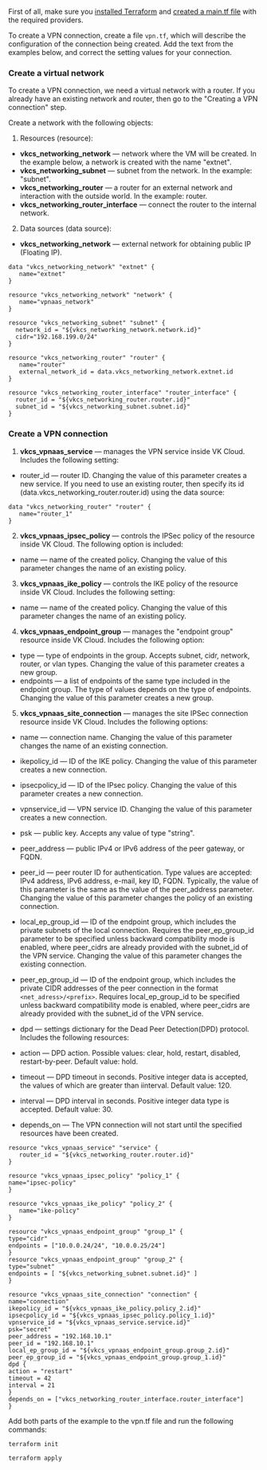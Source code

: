 <warn>

First of all, make sure you [installed Terraform](../../quick-start) and [created a main.tf file](../../quick-start/configuration) with the required providers.

</warn>

To create a VPN connection, create a file `vpn.tf`, which will describe the configuration of the connection being created. Add the text from the examples below, and correct the setting values for your connection.

### Create a virtual network

To create a VPN connection, we need a virtual network with a router. If you already have an existing network and router, then go to the "Creating a VPN connection" step.

Create a network with the following objects:

1. Resources (resource):

- **vkcs_networking_network** — network where the VM will be created. In the example below, a network is created with the name "extnet".
- **vkcs_networking_subnet** — subnet from the network. In the example: "subnet".
- **vkcs_networking_router** — a router for an external network and interaction with the outside world. In the example: router.
- **vkcs_networking_router_interface** — connect the router to the internal network.

2. Data sources (data source):

- **vkcs_networking_network** — external network for obtaining public IP (Floating IP).

```hcl
data "vkcs_networking_network" "extnet" {
   name="extnet"
}

resource "vkcs_networking_network" "network" {
   name="vpnaas_network"
}

resource "vkcs_networking_subnet" "subnet" {
  network_id = "${vkcs_networking_network.network.id}"
  cidr="192.168.199.0/24"
}

resource "vkcs_networking_router" "router" {
   name="router"
   external_network_id = data.vkcs_networking_network.extnet.id
}

resource "vkcs_networking_router_interface" "router_interface" {
  router_id = "${vkcs_networking_router.router.id}"
  subnet_id = "${vkcs_networking_subnet.subnet.id}"
}
```

### Create a VPN connection

1. **vkcs_vpnaas_service** — manages the VPN service inside VK Cloud. Includes the following setting:

- router_id — router ID. Changing the value of this parameter creates a new service. If you need to use an existing router, then specify its id (data.vkcs_networking_router.router.id) using the data source:

```hcl
data "vkcs_networking_router" "router" {
   name="router_1"
}
```

2. **vkcs_vpnaas_ipsec_policy** — controls the IPSec policy of the resource inside VK Cloud. The following option is included:

- name — name of the created policy. Changing the value of this parameter changes the name of an existing policy.

3. **vkcs_vpnaas_ike_policy** — controls the IKE policy of the resource inside VK Cloud. Includes the following setting:

- name — name of the created policy. Changing the value of this parameter changes the name of an existing policy.

4. **vkcs_vpnaas_endpoint_group** — manages the "endpoint group" resource inside VK Cloud. Includes the following option:

- type — type of endpoints in the group. Accepts subnet, cidr, network, router, or vlan types. Changing the value of this parameter creates a new group.
- endpoints — a list of endpoints of the same type included in the endpoint group. The type of values depends on the type of endpoints. Changing the value of this parameter creates a new group.

5. **vkcs_vpnaas_site_connection** — manages the site IPSec connection resource inside VK Cloud. Includes the following options:

- name — connection name. Changing the value of this parameter changes the name of an existing connection.
- ikepolicy_id — ID of the IKE policy. Changing the value of this parameter creates a new connection.
- ipsecpolicy_id — ID of the IPsec policy. Changing the value of this parameter creates a new connection.
- vpnservice_id — VPN service ID. Changing the value of this parameter creates a new connection.
- psk — public key. Accepts any value of type "string".
- peer_address — public IPv4 or IPv6 address of the peer gateway, or FQDN.
- peer_id — peer router ID for authentication. Type values are accepted: IPv4 address, IPv6 address, e-mail, key ID, FQDN. Typically, the value of this parameter is the same as the value of the peer_address parameter. Changing the value of this parameter changes the policy of an existing connection.
- local_ep_group_id — ID of the endpoint group, which includes the private subnets of the local connection. Requires the peer_ep_group_id parameter to be specified unless backward compatibility mode is enabled, where peer_cidrs are already provided with the subnet_id of the VPN service. Changing the value of this parameter changes the existing connection.
- peer_ep_group_id — ID of the endpoint group, which includes the private CIDR addresses of the peer connection in the format `<net_adress>/<prefix>`. Requires local_ep_group_id to be specified unless backward compatibility mode is enabled, where peer_cidrs are already provided with the subnet_id of the VPN service.
- dpd — settings dictionary for the Dead Peer Detection(DPD) protocol. Includes the following resources:

- action — DPD action. Possible values: clear, hold, restart, disabled, restart-by-peer. Default value: hold.
- timeout — DPD timeout in seconds. Positive integer data is accepted, the values of which are greater than iinterval. Default value: 120.
- interval — DPD interval in seconds. Positive integer data type is accepted. Default value: 30.

- depends_on — The VPN connection will not start until the specified resources have been created.

```hcl
resource "vkcs_vpnaas_service" "service" {
   router_id = "${vkcs_networking_router.router.id}"
}

resource "vkcs_vpnaas_ipsec_policy" "policy_1" {
name="ipsec-policy"
}

resource "vkcs_vpnaas_ike_policy" "policy_2" {
   name="ike-policy"
}

resource "vkcs_vpnaas_endpoint_group" "group_1" {
type="cidr"
endpoints = ["10.0.0.24/24", "10.0.0.25/24"]
}
resource "vkcs_vpnaas_endpoint_group" "group_2" {
type="subnet"
endpoints = [ "${vkcs_networking_subnet.subnet.id}" ]
}

resource "vkcs_vpnaas_site_connection" "connection" {
name="connection"
ikepolicy_id = "${vkcs_vpnaas_ike_policy.policy_2.id}"
ipsecpolicy_id = "${vkcs_vpnaas_ipsec_policy.policy_1.id}"
vpnservice_id = "${vkcs_vpnaas_service.service.id}"
psk="secret"
peer_address = "192.168.10.1"
peer_id = "192.168.10.1"
local_ep_group_id = "${vkcs_vpnaas_endpoint_group.group_2.id}"
peer_ep_group_id = "${vkcs_vpnaas_endpoint_group.group_1.id}"
dpd {
action = "restart"
timeout = 42
interval = 21
}
depends_on = ["vkcs_networking_router_interface.router_interface"]
}
```

Add both parts of the example to the vpn.tf file and run the following commands:

```bash
terraform init
```
```bash
terraform apply
```
